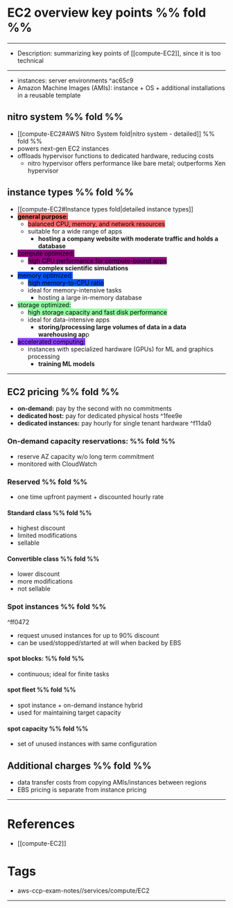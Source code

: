 
# EC2 overview key points %% fold %% 
---
- Description: summarizing key points of [[compute-EC2]], since it is too technical
---
- instances: server environments ^ac65c9
- Amazon Machine Images (AMIs): instance + OS + additional installations in a reusable template
## nitro system  %% fold %% 
- [[compute-EC2#AWS Nitro System fold|nitro system - detailed]] %% fold %%
- powers next-gen EC2 instances
- offloads hypervisor functions to dedicated hardware, reducing costs
	- nitro hypervisor offers performance like bare metal; outperforms Xen hypervisor
## instance types %% fold %%
- [[compute-EC2#Instance types fold|detailed instance types]]
- **<mark style="background: #FF000094;">general purpose:</mark>**
	- <mark style="background: #FF000094;">balanced CPU, memory, and network resources</mark>
	- suitable for a wide range of apps
		- **hosting a company website with moderate traffic and holds a database**
- <mark style="background: #930083;">compute optimized:</mark>
	- <mark style="background: #930083;">high CPU performance for compute-bound apps</mark>
		- **complex scientific simulations**
- <mark style="background: #0055FF;">memory optimized:</mark>
	- <mark style="background: #0055FF;">high memory-to-CPU ratio</mark>
	- ideal for memory-intensive tasks
		- hosting a large in-memory database
- <mark style="background: #00FF266B;">storage optimized:</mark>
	- <mark style="background: #00FF266B;">high storage capacity and fast disk performance</mark>
	- ideal for data-intensive apps
		- **storing/processing large volumes of data in a data warehousing ap**p
- <mark style="background: #6800FFBF;">accelerated computing:</mark>
	- instances with specialized hardware (GPUs) for ML and graphics processing
		- **training ML models**

---
## EC2 pricing %% fold %%
- **on-demand:** pay by the second with no commitments
- **dedicated host:** pay for dedicated physical hosts ^1fee9e
- **dedicated instances:** pay hourly for single tenant hardware ^f11da0
### On-demand capacity reservations: %% fold %% 
- reserve AZ capacity w/o long term commitment
- monitored with CloudWatch
### Reserved %% fold %%
- one time upfront payment + discounted hourly rate
#### Standard class %% fold %%
- highest discount
- limited modifications
- sellable
#### Convertible class  %% fold %%
- lower discount
- more modifications
- not sellable
### Spot instances %% fold %%

^ff0472

- request unused instances for up to 90% discount
- can be used/stopped/started at will when backed by EBS
#### spot blocks: %% fold %%
- continuous; ideal for finite tasks
#### spot fleet %% fold %%
- spot instance + on-demand instance hybrid
- used for maintaining target capacity
#### spot capacity %% fold %%
- set of unused instances with same configuration
## Additional charges %% fold %%
- data transfer costs from copying AMIs/instances between regions
- EBS pricing is separate from instance pricing
---
# References
- [[compute-EC2]]
# Tags
- aws-ccp-exam-notes//services/compute/EC2  
---
